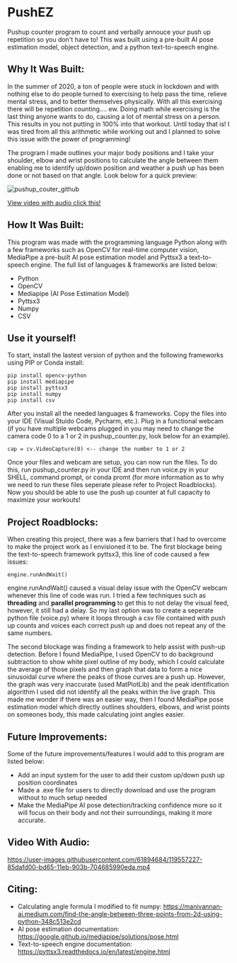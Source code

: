 # PushEZ
Pushup counter program to count and verbally annouce your push up repetition so you don't have to! This was built using a pre-built AI pose estimation model, object detection, and a python text-to-speech engine.

## Why It Was Built:

In the summer of 2020, a ton of people were stuck in lockdown and with nothing else to do people turned to exercising to help pass the time, relieve mental stress, and to better themselves physically. With all this exercising there will be repetition counting.... ew. Doing math while exercising is the last thing anyone wants to do, causing a lot of mental stress on a person. This results in you not putting in 100% into that workout. Until today that is! I was tired from all this arithmetic while working out and I planned to solve this issue with the power of programming!

The program I made outlines your major body positions and I take your shoulder, elbow and wrist positions to calculate the angle between them enabling me to identify up/down position and weather a push up has been done or not based on that angle. Look below for a quick preview:

![pushup_couter_github](https://user-images.githubusercontent.com/61894684/119556774-05b49780-bd65-11eb-99cb-c8818a47e912.gif)

[View video with audio click this!](#video-with-audio)

## How It Was Built:

This program was made with the programming language Python along with a few frameworks such as OpenCV for real-time computer vision, MediaPipe a pre-built AI pose estimation model and Pyttsx3 a text-to-speech engine. The full list of languages & frameworks are listed below:

* Python
* OpenCV
* Mediapipe (AI Pose Estimation Model)
* Pyttsx3
* Numpy
* CSV

## Use it yourself!

To start, install the lastest version of python and the following frameworks using PIP or Conda install:

```
pip install opencv-python
pip install mediapipe
pip install pyttsx3
pip install numpy
pip install csv          
```

After you install all the needed languages & frameworks. Copy the files into your IDE (Visual Stuido Code, Pycharm, etc.). Plug in a functional webcam (if you have multiple webcams plugged in you may need to change the camera code 0 to a 1 or 2 in pushup_counter.py, look below for an example).

```
cap = cv.VideoCapture(0) <-- change the number to 1 or 2 
```
Once your files and webcam are setup, you can now run the files. To do this, run pushup_counter.py in your IDE and then run voice.py in your SHELL, command prompt, or conda promt (for more information as to why we need to run these files seperate please refer to Project Roadblocks). Now you should be able to use the push up counter at full capacity to maximize your workouts!

## Project Roadblocks:
When creating this project, there was a few barriers that I had to overcome to make the project work as I envisioned it to be. The first blockage being the text-to-speech framework pyttsx3, this line of code caused a few issues: 
```
engine.runAndWait()
```

engine.runAndWait() caused a visual delay issue with the OpenCV webcam whenever this line of code was run. I tried a few techniques such as **threading** and **parallel programming** to get this to not delay the visual feed, however, it still had a delay. So my last option was to create a seperate python file (voice.py) where it loops through a csv file contained with push up counts and voices each correct push up and does not repeat any of the same numbers.

The second blockage was finding a framework to help assist with push-up detection. Before I found MediaPipe, I used OpenCV to do background subtraction to show white pixel outline of my body, which I could calculate the average of those pixels and then graph that data to form a nice sinusoidal curve where the peaks of those curves are a push up. However, the graph was very inaccurate (used MatPlotLib) and the peak identification algorithm I used did not identify all the peaks within the live graph. This made me wonder if there was an easier way, then I found MediaPipe pose estimation model which directly outlines shoulders, elbows, and wrist points on someones body, this made calculating joint angles easier.

## Future Improvements:
Some of the future improvements/features I would add to this program are listed below:
* Add an input system for the user to add their custom up/down push up position coordinates
* Made a .exe file for users to directly download and use the program without to much setup needed
* Make the MediaPipe AI pose detection/tracking confidence more so it will focus on their body and not their surroundings, making it more accurate.  

## Video With Audio:
https://user-images.githubusercontent.com/61894684/119557227-85dafd00-bd65-11eb-903b-704685990eda.mp4

## Citing:
* Calculating angle formula I modified to fit numpy: https://manivannan-ai.medium.com/find-the-angle-between-three-points-from-2d-using-python-348c513e2cd
* AI pose estimation documentation: https://google.github.io/mediapipe/solutions/pose.html
* Text-to-speech engine documentation: https://pyttsx3.readthedocs.io/en/latest/engine.html

